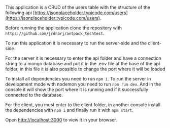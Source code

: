 This application is a CRUD of the users table with the structure of the following api [https://jsonplaceholder.typicode.com/users](https://jsonplaceholder.typicode.com/users).


Before running the application clone the repository with `https://github.com/jrdnbrj/antpack_techtest`.


To run this application it is necessary to run the server-side and the client-side.

For the server it is necessary to enter the api folder and have a connection string to a mongo database and put it in the .env file at the base of the api folder, in this file it is also possible to change the port where it will be loaded

To install all dependencies you need to run `npm i`.
To run the server in development mode with nodemon you need to run `npm run dev`.
And in the console it will show the port where it is running and if it successfully connected to the database.

For the client, you must enter to the client folder, in another console install the dependencies with `npm i` and finally run it with `npm start`.

Open [http://localhost:3000](http://localhost:3000) to view it in your browser.
